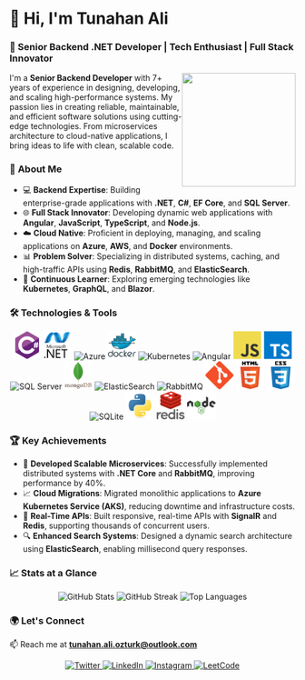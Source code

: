 
# 👋 Hi, I'm **Tunahan Ali** 
### 🚀 Senior Backend .NET Developer | Tech Enthusiast | Full Stack Innovator  
<img src="https://media.giphy.com/media/v1.Y2lkPTc5MGI3NjExZmM4N2M1NzE4NDg0YWE5N2Q4NDdjMDRhMDJmNTY1NmJjNWRmODBjMSZjdD1n/MeJgB3yMMwIaHmKD4z/giphy.gif" align="right" width="200" height="200">


I'm a **Senior Backend Developer** with 7+ years of experience in designing, developing, and scaling high-performance systems. My passion lies in creating reliable, maintainable, and efficient software solutions using cutting-edge technologies. From microservices architecture to cloud-native applications, I bring ideas to life with clean, scalable code.  

### 🌟 **About Me**  
- 💻 **Backend Expertise**: Building enterprise-grade applications with **.NET**, **C#**, **EF Core**, and **SQL Server**.  
- 🌐 **Full Stack Innovator**: Developing dynamic web applications with **Angular**, **JavaScript**, **TypeScript**, and **Node.js**.  
- ☁️ **Cloud Native**: Proficient in deploying, managing, and scaling applications on **Azure**, **AWS**, and **Docker** environments.  
- 📊 **Problem Solver**: Specializing in distributed systems, caching, and high-traffic APIs using **Redis**, **RabbitMQ**, and **ElasticSearch**.  
- 🎯 **Continuous Learner**: Exploring emerging technologies like **Kubernetes**, **GraphQL**, and **Blazor**.  



### 🛠️ **Technologies & Tools**  
<p align="center">
  <img src="https://raw.githubusercontent.com/devicons/devicon/master/icons/csharp/csharp-original.svg" alt="C#" width="50" height="50"/>
  <img src="https://raw.githubusercontent.com/devicons/devicon/master/icons/dot-net/dot-net-original-wordmark.svg" alt=".NET" width="50" height="50"/>
  <img src="https://www.vectorlogo.zone/logos/microsoft_azure/microsoft_azure-icon.svg" alt="Azure" width="50" height="50"/>
  <img src="https://raw.githubusercontent.com/devicons/devicon/master/icons/docker/docker-original-wordmark.svg" alt="Docker" width="50" height="50"/>
  <img src="https://www.vectorlogo.zone/logos/kubernetes/kubernetes-icon.svg" alt="Kubernetes" width="50" height="50"/>
  <img src="https://angular.io/assets/images/logos/angular/angular.svg" alt="Angular" width="50" height="50"/>
  <img src="https://raw.githubusercontent.com/devicons/devicon/master/icons/javascript/javascript-original.svg" alt="JavaScript" width="50" height="50"/>
  <img src="https://raw.githubusercontent.com/devicons/devicon/master/icons/typescript/typescript-original.svg" alt="TypeScript" width="50" height="50"/>
  <img src="https://www.svgrepo.com/show/303229/microsoft-sql-server-logo.svg" alt="SQL Server" width="50" height="50"/>
  <img src="https://raw.githubusercontent.com/devicons/devicon/master/icons/mongodb/mongodb-original-wordmark.svg" alt="MongoDB" width="50" height="50"/>
  <img src="https://www.vectorlogo.zone/logos/elastic/elastic-icon.svg" alt="ElasticSearch" width="50" height="50"/>
  <img src="https://www.vectorlogo.zone/logos/rabbitmq/rabbitmq-icon.svg" alt="RabbitMQ" width="50" height="50"/>
  <img src="https://raw.githubusercontent.com/devicons/devicon/master/icons/git/git-original.svg" alt="Git" width="50" height="50"/>
  <img src="https://raw.githubusercontent.com/devicons/devicon/master/icons/html5/html5-original-wordmark.svg" alt="HTML5" width="50" height="50"/>
  <img src="https://raw.githubusercontent.com/devicons/devicon/master/icons/css3/css3-original-wordmark.svg" alt="CSS3" width="50" height="50"/>
  <img src="https://www.vectorlogo.zone/logos/sqlite/sqlite-icon.svg" alt="SQLite" width="50" height="50"/>
  <img src="https://raw.githubusercontent.com/devicons/devicon/master/icons/python/python-original.svg" alt="Python" width="50" height="50"/>
  <img src="https://raw.githubusercontent.com/devicons/devicon/master/icons/redis/redis-original-wordmark.svg" alt="Redis" width="50" height="50"/>
  <img src="https://raw.githubusercontent.com/devicons/devicon/master/icons/nodejs/nodejs-original-wordmark.svg" alt="Node.js" width="50" height="50"/>
</p>


### 🏆 **Key Achievements**  
- 🚀 **Developed Scalable Microservices**: Successfully implemented distributed systems with **.NET Core** and **RabbitMQ**, improving performance by 40%.  
- 📈 **Cloud Migrations**: Migrated monolithic applications to **Azure Kubernetes Service (AKS)**, reducing downtime and infrastructure costs.  
- 🔄 **Real-Time APIs**: Built responsive, real-time APIs with **SignalR** and **Redis**, supporting thousands of concurrent users.  
- 🔍 **Enhanced Search Systems**: Designed a dynamic search architecture using **ElasticSearch**, enabling millisecond query responses.  

### 📈 **Stats at a Glance**  
<p align="center">
  <img src="https://github-readme-stats.vercel.app/api?username=moongazing&show_icons=true&theme=radical" alt="GitHub Stats" />
  <img src="https://github-readme-streak-stats.herokuapp.com/?user=moongazing&theme=radical" alt="GitHub Streak" />
  <img src="https://github-readme-stats.vercel.app/api/top-langs?username=moongazing&show_icons=true&locale=en&layout=compact&theme=radical" alt="Top Languages" />
</p>



### 🌍 **Let's Connect**  
📫 Reach me at **tunahan.ali.ozturk@outlook.com**  

<p align="center">
  <a href="https://twitter.com/moongazing2" target="_blank">
    <img src="https://raw.githubusercontent.com/rahuldkjain/github-profile-readme-generator/master/src/images/icons/Social/twitter.svg" alt="Twitter" width="40" height="40"/>
  </a>
  <a href="https://linkedin.com/in/tunahan-ali-ozturk" target="_blank">
    <img src="https://raw.githubusercontent.com/rahuldkjain/github-profile-readme-generator/master/src/images/icons/Social/linked-in-alt.svg" alt="LinkedIn" width="40" height="40"/>
  </a>
  <a href="https://instagram.com/moongazinng" target="_blank">
    <img src="https://raw.githubusercontent.com/rahuldkjain/github-profile-readme-generator/master/src/images/icons/Social/instagram.svg" alt="Instagram" width="40" height="40"/>
  </a>
  <a href="https://www.leetcode.com/moongazing" target="_blank">
    <img src="https://raw.githubusercontent.com/rahuldkjain/github-profile-readme-generator/master/src/images/icons/Social/leet-code.svg" alt="LeetCode" width="40" height="40"/>
  </a>
</p>
